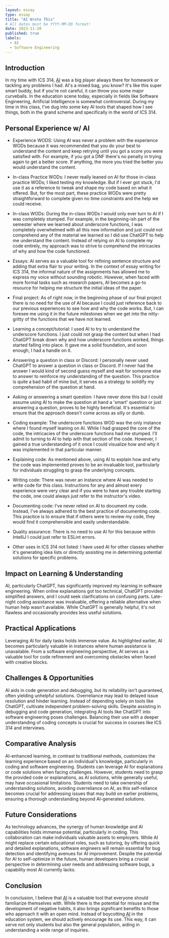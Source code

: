 ```yaml
---
layout: essay
type: essay
title: "AI Wrote This"
# All dates must be YYYY-MM-DD format!
date: 2023-11-20
published: true
labels:
  - AI
  - Software Engineering
---
```




## Introduction

In my time with ICS 314, <a href="https://uhmarketplace.com">AI</a> was a big player always there for homework or tackling any problems I had. AI's a mixed bag, you know? It's like this super smart buddy, but if you're not careful, it can throw you some major curveballs. In the education scene today, especially in fields like Software Engineering, Artificial Intelligence is somewhat controversial. During my time in this class, I've dug into some key AI tools that shaped how I see things, both in the grand scheme and specifically in the world of ICS 314.

## Personal Experience w/ AI
- Experience WODS: Using AI was never a problem with the experience WODs because it was recommended that you do your best to understand the content and keep retrying until you got a score you were satisfied with. For example, if you got a DNF there's no penalty in trying again to get a better score. If anything, the more you tried the better you would understand the content.
  
- In-class Practice WODs: I never really leaned on AI for those in-class practice WODs; I liked testing my knowledge. But if I ever got stuck, I'd use it as a reference to tweak and shape my code based on what it offered. But, for the most part, these practice WODs were pretty straightforward to complete given no time constraints and the help we could receive.
  
- In-class WODs: During the in-class WODs I would only ever turn to AI if I was completely stumped. For example, in the beginning-ish part of the semester where we learned about underscore functions, I was completely overwhelmed with all this new information and just could not comprehend any of the material we learned so I did use ChatGPT to help me understand the content. Instead of relying on AI to complete my code entirely, my approach was to strive to comprehend the intricacies of why and how the code functioned.
  
- Essays: AI serves as a valuable tool for refining sentence structure and adding that extra flair to your writing. In the context of essay writing for ICS 314, the informal nature of the assignments has allowed me to express my voice without sounding robotic. However, when faced with more formal tasks such as research papers, AI becomes a go-to resource for helping me structure the initial ideas of the paper.
  
- Final project: As of right now, in the beginning phase of our final project there is no need for the use of AI because I could just reference back to our previous experiences to see how and why the code works. But, I can foresee me using it in the future milestones when we get into the nitty-gritty of the functions that we have not learned.
  
- Learning a concept/tutorial: I used AI to try to understand the underscore functions. I just could not grasp the content but when I had ChatGPT break down why and how underscore functions worked, things started falling into place. It gave me a solid foundation, and soon enough, I had a handle on it.
  
- Answering a question in class or Discord: I personally never used ChatGPT to answer a question in class or Discord. If I never had the answer I would kind of second guess myself and wait for someone else to answer to reinforce my understanding of the question. This practice is quite a bad habit of mine but, it serves as a strategy to solidify my comprehension of the question at hand.
  
- Asking or answering a smart question: I have never done this but I could assume using AI to make the question at hand a 'smart' question or just answering a question, proves to be highly beneficial. It's essential to ensure that the approach doesn't come across as silly or dumb.
  
- Coding example: The underscore functions WOD was the only instance where I found myself leaning on AI. While I had grasped the core of the code, the intricacies of the underscore functions had me stumped. I'll admit to turning to AI to help with that section of the code. However, I gained a true understanding of it once I could visualize how and why it was implemented in that particular manner.
  
- Explaining code: As mentioned above, using AI to explain how and why the code was implemented proves to be an invaluable tool, particularly for individuals struggling to grasp the underlying concepts.
  
- Writing code: There was never an instance where AI was needed to write code for this class. Instructions for any and almost every experience were very clear and if you were to have any trouble starting the code, one could always just refer to the instructor's video.
  
- Documenting code: I've never relied on AI to document my code. Instead, I've always adhered to the best practice of documenting code. This practice is to ensure that if others were to review my code, they would find it comprehensible and easily understandable.
  
- Quality assurance: There is no need to use AI for this because within IntelliJ I could just refer to ESLint errors.
  
- Other uses in ICS 314 not listed: I have used AI for other classes whether it's generating idea lists or directly assisting me in determining potential solutions for specific problems.
  
## Impact on Learning & Understanding
AI, particularly ChatGPT, has significantly improved my learning in software engineering. When online explanations got too technical, ChatGPT provided simplified answers, and I could seek clarifications on confusing parts. Late-night coding assistance was invaluable, offering a reliable alternative when human help wasn't available. While ChatGPT is generally helpful, it's not flawless and occasionally provides less useful solutions.

## Practical Applications
Leveraging AI for daily tasks holds immense value. As highlighted earlier, AI becomes particularly valuable in instances where human assistance is unavailable. From a software engineering perspective, AI serves as a valuable tool for code refinement and overcoming obstacles when faced with creative blocks.

## Challenges & Opportunities
AI aids in code generation and debugging, but its reliability isn't guaranteed, often yielding unhelpful solutions. Overreliance may lead to delayed issue resolution and hinder learning. Instead of depending solely on tools like ChatGPT, cultivate independent problem-solving skills. Despite assisting in debugging and code generation, integrating AI tools like ChatGPT into software engineering poses challenges. Balancing their use with a deeper understanding of coding concepts is crucial for success in courses like ICS 314 and interviews.

## Comparative Analysis
AI-enhanced learning, in contrast to traditional methods, customizes the learning experience based on an individual's knowledge, particularly in coding and software engineering. Students can leverage AI for explanations or code solutions when facing challenges. However, students need to grasp the provided code or explanations, as AI solutions, while generally useful, may have occasional limitations. Students need to take ownership of understanding solutions, avoiding overreliance on AI, as this self-reliance becomes crucial for addressing issues that may build on earlier problems, ensuring a thorough understanding beyond AI-generated solutions.

## Future Considerations
As technology advances, the synergy of human knowledge and AI capabilities holds immense potential, particularly in coding. This collaboration can make individuals valuable assets to employers. While AI might replace certain educational roles, such as tutoring, by offering quick and detailed explanations, software engineers will remain essential for bug detection and identifying avenues for AI improvement. Despite the potential for AI to self-optimize in the future, human developers bring a crucial perspective in determining user needs and addressing software bugs, a capability most AI currently lacks.

## Conclusion
In conclusion, I believe that <a href="https://uhmarketplace.com">AI</a> is a valuable tool that everyone should familiarize themselves with. While there is the potential for misuse and the development of negative habits, it also brings significant benefits to those who approach it with an open mind. Instead of boycotting <a href="https://uhmarketplace.com">AI</a> in the education system, we should actively encourage its use. This way, it can serve not only students but also the general population, aiding in understanding a wide range of inquiries.
